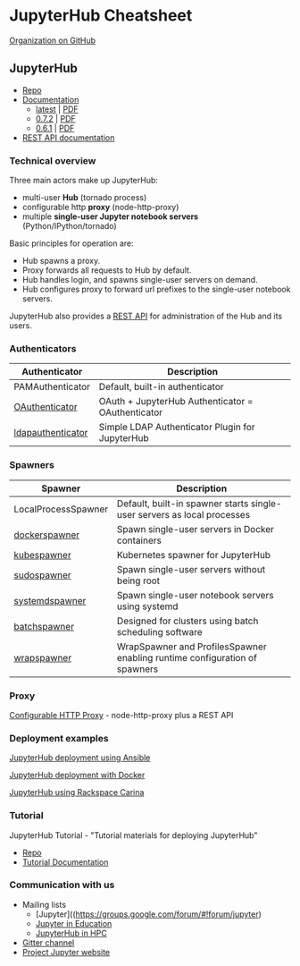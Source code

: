 # JupyterHub Cheatsheet

[Organization on GitHub](https://github.com/jupyterhub)

## JupyterHub

- [Repo](https://github.com/jupyterhub/jupyterhub)
- [Documentation](http://jupyterhub.readthedocs.io)
    - [latest](http://jupyterhub.readthedocs.io/en/latest/) | [PDF](https://media.readthedocs.org/pdf/jupyterhub/latest/jupyterhub.pdf)
    - [ 0.7.2](http://jupyterhub.readthedocs.io/en/0.7.2/) | [PDF](https://media.readthedocs.org/pdf/jupyterhub/0.7.2/jupyterhub.pdf)
    - [ 0.6.1](http://jupyterhub.readthedocs.io/en/0.6.1/) | [PDF](https://media.readthedocs.org/pdf/jupyterhub/0.6.1/jupyterhub.pdf)
- [REST API documentation](http://petstore.swagger.io/?url=https://raw.githubusercontent.com/jupyter/jupyterhub/master/docs/rest-api.yml#/default)

### Technical overview

Three main actors make up JupyterHub:

- multi-user **Hub** (tornado process)
- configurable http **proxy** (node-http-proxy)
- multiple **single-user Jupyter notebook servers** (Python/IPython/tornado)

Basic principles for operation are:

- Hub spawns a proxy.
- Proxy forwards all requests to Hub by default.
- Hub handles login, and spawns single-user servers on demand.
- Hub configures proxy to forward url prefixes to the single-user notebook
  servers.

JupyterHub also provides a
[REST API](http://petstore.swagger.io/?url=https://raw.githubusercontent.com/jupyter/jupyterhub/master/docs/rest-api.yml#/default)
for administration of the Hub and its users.

### Authenticators

| Authenticator                                                        | Description                                       |
| -------------------------------------------------------------------- | ------------------------------------------------- |
| PAMAuthenticator                                                     | Default, built-in authenticator                   |
| [OAuthenticator](https://github.com/jupyterhub/oauthenticator)       | OAuth + JupyterHub Authenticator = OAuthenticator |
| [ldapauthenticator](https://github.com/jupyterhub/ldapauthenticator) | Simple LDAP Authenticator Plugin for JupyterHub   |


### Spawners

| Spawner                                                        | Description                                                                |
| -------------------------------------------------------------- | -------------------------------------------------------------------------- |
| LocalProcessSpawner                                            | Default, built-in spawner starts single-user servers as local processes    |
| [dockerspawner](https://github.com/jupyterhub/dockerspawner)   | Spawn single-user servers in Docker containers                             |
| [kubespawner](https://github.com/jupyterhub/kubespawner)       | Kubernetes spawner for JupyterHub                                          |
| [sudospawner](https://github.com/jupyterhub/sudospawner)       | Spawn single-user servers without being root                               |
| [systemdspawner](https://github.com/jupyterhub/systemdspawner) | Spawn single-user notebook servers using systemd                           |
| [batchspawner](https://github.com/jupyterhub/batchspawner)     | Designed for clusters using batch scheduling software                      |
| [wrapspawner](https://github.com/jupyterhub/wrapspawner)       | WrapSpawner and ProfilesSpawner enabling runtime configuration of spawners |

### Proxy

[Configurable HTTP Proxy](https://github.com/jupyterhub/configurable-http-proxy) - node-http-proxy plus a REST API

### Deployment examples

[JupyterHub deployment using Ansible](https://github.com/jupyterhub/jupyterhub-deploy-teaching)

[JupyterHub deployment with Docker](https://github.com/jupyterhub/jupyterhub-deploy-docker)

[JupyterHub using Rackspace Carina](https://github.com/jupyterhub/jupyterhub-carina)

### Tutorial

JupyterHub Tutorial - "Tutorial materials for deploying JupyterHub"
- [Repo](https://github.com/jupyterhub/jupyterhub-tutorial)
- [Tutorial Documentation](http://jupyterhub-tutorial.readthedocs.io/)

### Communication with us

- Mailing lists
    - [Jupyter]((https://groups.google.com/forum/#!forum/jupyter)
    - [Jupyter in Education]()
    - [JupyterHub in HPC]()
- [Gitter channel](https://gitter.im/jupyterhub/jupyterhub)
- [Project Jupyter website](https://jupyter.org)

